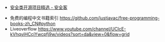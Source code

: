 * [安全类开源项目精选 - 安全客](https://www.anquanke.com/opensource)
- 免费的编程中文书籍索引 https://github.com/justjavac/free-programming-books-zh_CN#python
- Liveoverflow https://www.youtube.com/channel/UClcE-kVhqyiHCcjYwcpfj9w/videos?sort=da&view=0&flow=grid

